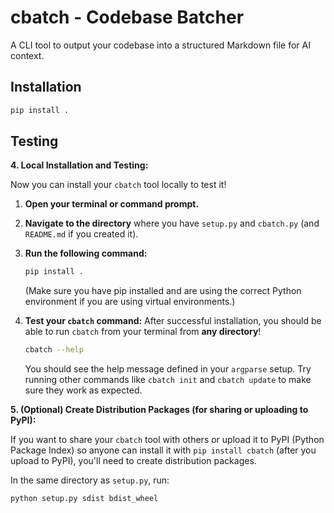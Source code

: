# cbatch - Codebase Batcher

A CLI tool to output your codebase into a structured Markdown file for AI context.

## Installation

```bash
pip install .
```

## Testing 

**4. Local Installation and Testing:**

Now you can install your `cbatch` tool locally to test it!

1.  **Open your terminal or command prompt.**
2.  **Navigate to the directory** where you have `setup.py` and `cbatch.py` (and `README.md` if you created it).
3.  **Run the following command:**

    ```bash
    pip install .
    ```

    (Make sure you have pip installed and are using the correct Python environment if you are using virtual environments.)

4.  **Test your `cbatch` command:** After successful installation, you should be able to run `cbatch` from your terminal from **any directory**!

    ```bash
    cbatch --help
    ```

    You should see the help message defined in your `argparse` setup. Try running other commands like `cbatch init` and `cbatch update` to make sure they work as expected.

**5.  (Optional) Create Distribution Packages (for sharing or uploading to PyPI):**

If you want to share your `cbatch` tool with others or upload it to PyPI (Python Package Index) so anyone can install it with `pip install cbatch` (after you upload to PyPI), you'll need to create distribution packages.

In the same directory as `setup.py`, run:

```bash
python setup.py sdist bdist_wheel
```